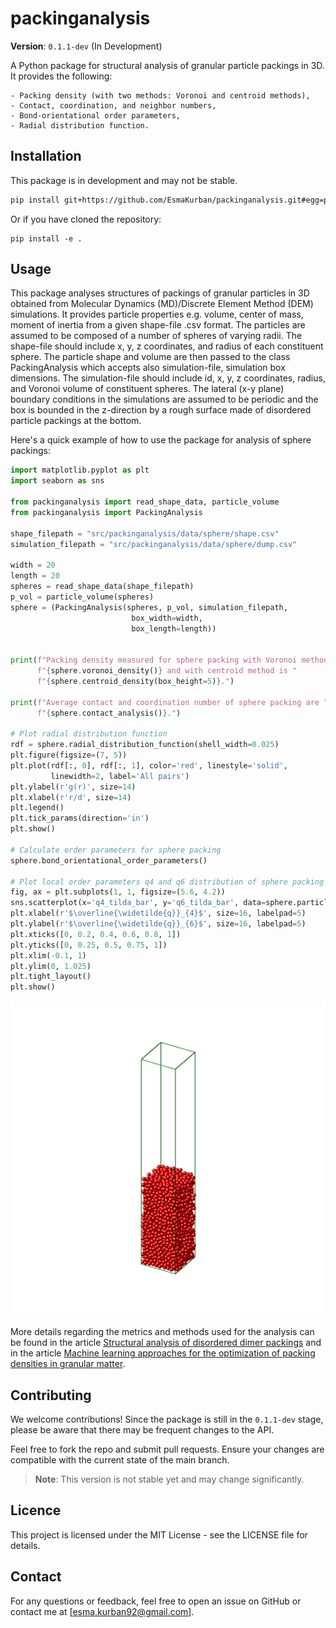 # packinganalysis
**Version**: `0.1.1-dev` (In Development)

A Python package for structural analysis of granular particle packings in 3D. It provides the following:

    - Packing density (with two methods: Voronoi and centroid methods),
    - Contact, coordination, and neighbor numbers,
    - Bond-orientational order parameters,
    - Radial distribution function.

## Installation
This package is in development and may not be stable.

```bash
pip install git+https://github.com/EsmaKurban/packinganalysis.git#egg=packinganalysis
```
Or if you have cloned the repository:

    pip install -e .

## Usage
This package analyses structures of packings of granular particles in 3D obtained from Molecular Dynamics (MD)/Discrete Element Method (DEM)
simulations. It provides particle properties e.g. volume, center of mass, moment of inertia from a given shape-file
.csv format. The particles are assumed to be composed of a number of spheres of varying radii. The shape-file
should include x, y, z coordinates, and radius of each constituent sphere. The particle shape and volume are
then passed to the class PackingAnalysis which accepts also simulation-file, simulation box dimensions.
The simulation-file should include id, x, y, z coordinates, radius, and Voronoi volume of constituent spheres.
The lateral (x-y plane) boundary conditions in the simulations are assumed to be periodic and the box is
bounded in the z-direction by a rough surface made of disordered particle packings at the bottom.

Here's a quick example of how to use the package for analysis of sphere packings:

```python
import matplotlib.pyplot as plt
import seaborn as sns

from packinganalysis import read_shape_data, particle_volume
from packinganalysis import PackingAnalysis

shape_filepath = "src/packinganalysis/data/sphere/shape.csv"
simulation_filepath = "src/packinganalysis/data/sphere/dump.csv"

width = 20
length = 20
spheres = read_shape_data(shape_filepath)
p_vol = particle_volume(spheres)
sphere = (PackingAnalysis(spheres, p_vol, simulation_filepath,
                           box_width=width,
                           box_length=length))


print(f"Packing density measured for sphere packing with Voronoi method is "
      f"{sphere.voronoi_density()} and with centroid method is "
      f"{sphere.centroid_density(box_height=5)}.")

print(f"Average contact and coordination number of sphere packing are "
      f"{sphere.contact_analysis()}.")

# Plot radial distribution function
rdf = sphere.radial_distribution_function(shell_width=0.025)
plt.figure(figsize=(7, 5))
plt.plot(rdf[:, 0], rdf[:, 1], color='red', linestyle='solid',
         linewidth=2, label='All pairs')
plt.ylabel(r'g(r)', size=14)
plt.xlabel(r'r/d', size=14)
plt.legend()
plt.tick_params(direction='in')
plt.show()

# Calculate order parameters for sphere packing
sphere.bond_orientational_order_parameters()

# Plot local order parameters q4 and q6 distribution of sphere packing
fig, ax = plt.subplots(1, 1, figsize=(5.6, 4.2))
sns.scatterplot(x='q4_tilda_bar', y='q6_tilda_bar', data=sphere.particle_data)
plt.xlabel(r'$\overline{\widetilde{q}}_{4}$', size=16, labelpad=5)
plt.ylabel(r'$\overline{\widetilde{q}}_{6}$', size=16, labelpad=5)
plt.xticks([0, 0.2, 0.4, 0.6, 0.8, 1])
plt.yticks([0, 0.25, 0.5, 0.75, 1])
plt.xlim(-0.1, 1)
plt.ylim(0, 1.025)
plt.tight_layout()
plt.show()
```
![sphere packing](sphere_packing.png)

More details regarding the metrics and methods used for the analysis can be found in the article
[Structural analysis of disordered dimer packings](https://doi.org/10.1039/D1SM00960E) and in the article
[Machine learning approaches for the optimization of packing densities in granular matter](https://doi.org/10.1039/D2SM01430K).

## Contributing

We welcome contributions! Since the package is still in the `0.1.1-dev` stage, please be aware that there may be frequent changes to the API.

Feel free to fork the repo and submit pull requests. Ensure your changes
are compatible with the current state of the main branch.

> **Note**: This version is not stable yet and may change significantly.

## Licence
This project is licensed under the MIT License - see the LICENSE file for details.

## Contact
For any questions or feedback, feel free to open an issue on GitHub or
contact me at [esma.kurban92@gmail.com].
